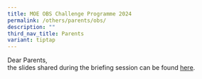 ```yaml
---
title: MOE OBS Challenge Programme 2024
permalink: /others/parents/obs/
description: ""
third_nav_title: Parents
variant: tiptap
---
```

Dear Parents,   
the slides shared during the briefing session can be found [here](/files/parents%20briefing%20slides%20(5d4n%202024%20moc)%20-%20tpss%20edited.pdf).